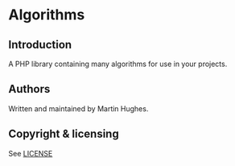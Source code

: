 # Algorithms

## Introduction
A PHP library containing many algorithms for use in your projects.

## Authors
Written and maintained by Martin Hughes.

## Copyright & licensing
See [LICENSE](LICENSE)
